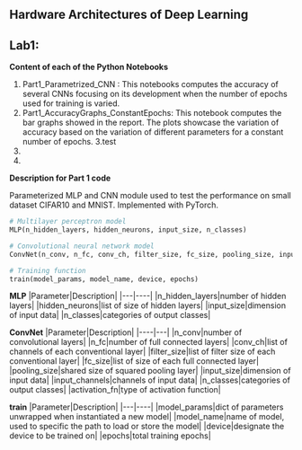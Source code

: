 ## Hardware Architectures of Deep Learning

## Lab1:
**Content of each of the Python Notebooks**
1. Part1_Parametrized_CNN : This notebooks computes the accuracy of several CNNs focusing on its development when the number of epochs used for training is varied.
2. Part1_AccuracyGraphs_ConstantEpochs: This notebook computes the bar graphs showed in the report. The plots showcase the variation of accuracy based on the variation of different parameters for a constant number of epochs.
3.test
4.
5.

**Description for Part 1 code**

Parameterized MLP and CNN module used to test the performance on small dataset CIFAR10 and MNIST. Implemented with PyTorch.

```python
# Multilayer perceptron model
MLP(n_hidden_layers, hidden_neurons, input_size, n_classes)
```

```python
# Convolutional neural network model
ConvNet(n_conv, n_fc, conv_ch, filter_size, fc_size, pooling_size, input_size, input_channels, n_classes, activation_fn) #same usage as LeNet
```

```python
# Training function
train(model_params, model_name, device, epochs)
```

**MLP**
|Parameter|Description|
|---|----|
|n_hidden_layers|number of hidden layers|
|hidden_neurons|list of size of hidden layers|
|input_size|dimension of input data|
|n_classes|categories of output classes|

**ConvNet**
|Parameter|Description|
|----|---|
|n_conv|number of convolutional layers|
|n_fc|number of full connected layers|
|conv_ch|list of channels of each conventional layer|
|filter_size|list of filter size of each conventional layer|
|fc_size|list of size of each full connected layer|
|pooling_size|shared size of squared pooling layer|
|input_size|dimension of input data|
|input_channels|channels of input data|
|n_classes|categories of output classes|
|activation_fn|type of activation function|

**train**
|Parameter|Description|
|---|----|
|model_params|dict of parameters unwrapped when instantiated a new model|
|model_name|name of model, used to specific the path to load or store the model|
|device|designate the device to be trained on|
|epochs|total training epochs|

